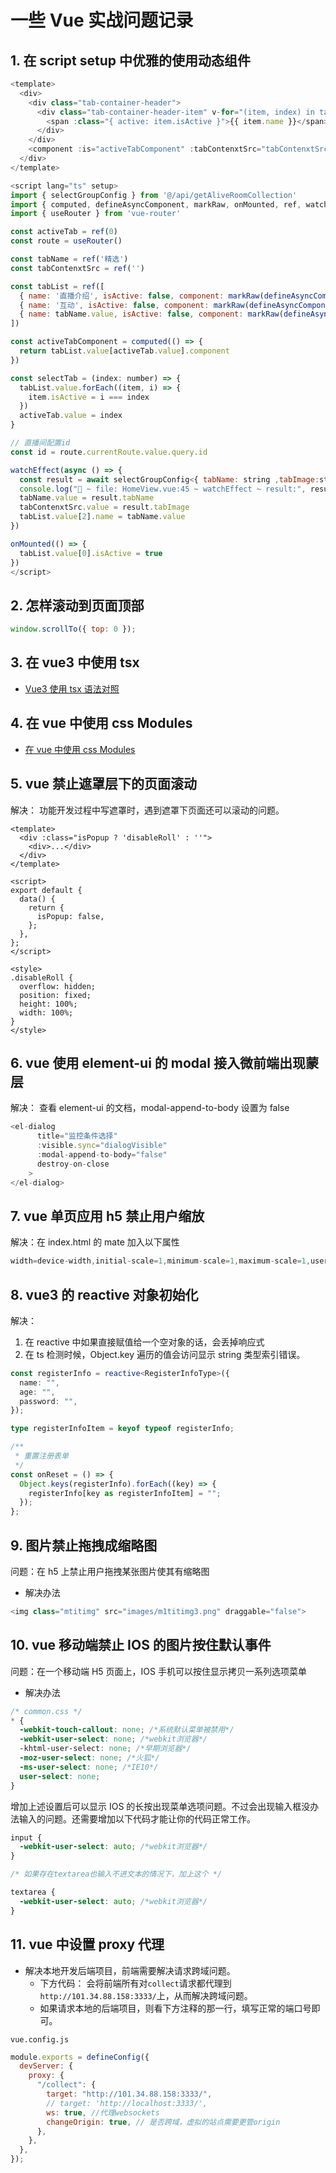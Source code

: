 # 一些 Vue 实战问题记录

## 1. 在 script setup 中优雅的使用动态组件

```js
<template>
  <div>
    <div class="tab-container-header">
      <div class="tab-container-header-item" v-for="(item, index) in tabList" :key="index" @click="selectTab(index)">
        <span :class="{ active: item.isActive }">{{ item.name }}</span>
      </div>
    </div>
    <component :is="activeTabComponent" :tabContenxtSrc="tabContenxtSrc"></component>
  </div>
</template>

<script lang="ts" setup>
import { selectGroupConfig } from '@/api/getAliveRoomCollection'
import { computed, defineAsyncComponent, markRaw, onMounted, ref, watchEffect } from 'vue'
import { useRouter } from 'vue-router'

const activeTab = ref(0)
const route = useRouter()

const tabName = ref('精选')
const tabContenxtSrc = ref('')

const tabList = ref([
  { name: '直播介绍', isActive: false, component: markRaw(defineAsyncComponent(() => import('@/views/Introduction.vue'))) },
  { name: '互动', isActive: false, component: markRaw(defineAsyncComponent(() => import('@/views/Chat.vue'))) },
  { name: tabName.value, isActive: false, component: markRaw(defineAsyncComponent(() => import('@/views/Featured.vue'))) },
])

const activeTabComponent = computed(() => {
  return tabList.value[activeTab.value].component
})

const selectTab = (index: number) => {
  tabList.value.forEach((item, i) => {
    item.isActive = i === index
  })
  activeTab.value = index
}

// 直播间配置id
const id = route.currentRoute.value.query.id

watchEffect(async () => {
  const result = await selectGroupConfig<{ tabName: string ,tabImage:string}>(String(id))
  console.log("🚀 ~ file: HomeView.vue:45 ~ watchEffect ~ result:", result)
  tabName.value = result.tabName
  tabContenxtSrc.value = result.tabImage
  tabList.value[2].name = tabName.value
})

onMounted(() => {
  tabList.value[0].isActive = true
})
</script>
```

## 2. 怎样滚动到页面顶部

```js
window.scrollTo({ top: 0 });
```

## 3. 在 vue3 中使用 tsx

- [Vue3 使用 tsx 语法对照](/frontend/vue/01_vue3-use-tsx.html)

## 4. 在 vue 中使用 css Modules

- [在 vue 中使用 css Modules](/frontend/vue/02_vue3-use-css-module.html)

## 5. vue 禁止遮罩层下的页面滚动

解决： 功能开发过程中写遮罩时，遇到遮罩下页面还可以滚动的问题。

```vue
<template>
  <div :class="isPopup ? 'disableRoll' : ''">
    <div>...</div>
  </div>
</template>

<script>
export default {
  data() {
    return {
      isPopup: false,
    };
  },
};
</script>

<style>
.disableRoll {
  overflow: hidden;
  position: fixed;
  height: 100%;
  width: 100%;
}
</style>
```

## 6. vue 使用 element-ui 的 modal 接入微前端出现蒙层

解决： 查看 element-ui 的文档，modal-append-to-body 设置为 false

```js
<el-dialog
      title="监控条件选择"
      :visible.sync="dialogVisible"
      :modal-append-to-body="false"
      destroy-on-close
    >
</el-dialog>
```

## 7. vue 单页应用 h5 禁止用户缩放

解决：在 index.html 的 mate 加入以下属性

```js
width=device-width,initial-scale=1,minimum-scale=1,maximum-scale=1,user-scalable=0
```

## 8. vue3 的 reactive 对象初始化

解决：

1. 在 reactive 中如果直接赋值给一个空对象的话，会丢掉响应式
2. 在 ts 检测时候，Object.key 遍历的值会访问显示 string 类型索引错误。

```typescript
const registerInfo = reactive<RegisterInfoType>({
  name: "",
  age: "",
  password: "",
});

type registerInfoItem = keyof typeof registerInfo;

/**
 * 重置注册表单
 */
const onReset = () => {
  Object.keys(registerInfo).forEach((key) => {
    registerInfo[key as registerInfoItem] = "";
  });
};
```

## 9. 图片禁止拖拽成缩略图

问题：在 h5 上禁止用户拖拽某张图片使其有缩略图

- 解决办法

```js
<img class="mtitimg" src="images/m1titimg3.png" draggable="false">
```

## 10. vue 移动端禁止 IOS 的图片按住默认事件

问题：在一个移动端 H5 页面上，IOS 手机可以按住显示拷贝一系列选项菜单

- 解决办法

```css
/* common.css */
* {
  -webkit-touch-callout: none; /*系统默认菜单被禁用*/
  -webkit-user-select: none; /*webkit浏览器*/
  -khtml-user-select: none; /*早期浏览器*/
  -moz-user-select: none; /*火狐*/
  -ms-user-select: none; /*IE10*/
  user-select: none;
}
```

增加上述设置后可以显示 IOS 的长按出现菜单选项问题。不过会出现输入框没办法输入的问题。还需要增加以下代码才能让你的代码正常工作。

```css
input {
  -webkit-user-select: auto; /*webkit浏览器*/
}

/* 如果存在textarea也输入不进文本的情况下，加上这个 */

textarea {
  -webkit-user-select: auto; /*webkit浏览器*/
}
```

## 11. vue 中设置 proxy 代理

- 解决本地开发后端项目，前端需要解决请求跨域问题。
  - 下方代码： 会将前端所有对`collect`请求都代理到`http://101.34.88.158:3333/`上，从而解决跨域问题。
  - 如果请求本地的后端项目，则看下方注释的那一行，填写正常的端口号即可。

`vue.config.js`

```js
module.exports = defineConfig({
  devServer: {
    proxy: {
      "/collect": {
        target: "http://101.34.88.158:3333/",
        // target: 'http://localhost:3333/',
        ws: true, //代理websockets
        changeOrigin: true, // 是否跨域，虚拟的站点需要更管origin
      },
    },
  },
});
```
